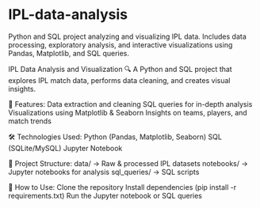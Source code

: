 # IPL-data-analysis
Python and SQL project analyzing and visualizing IPL data. Includes data processing, exploratory analysis, and interactive visualizations using Pandas, Matplotlib, and SQL queries.


IPL Data Analysis and Visualization
🔍 A Python and SQL project that explores IPL match data, performs data cleaning, and creates visual insights.

📌 Features:
Data extraction and cleaning
SQL queries for in-depth analysis
Visualizations using Matplotlib & Seaborn
Insights on teams, players, and match trends


🛠 Technologies Used:
Python (Pandas, Matplotlib, Seaborn)
SQL (SQLite/MySQL)
Jupyter Notebook


📂 Project Structure:
data/ → Raw & processed IPL datasets
notebooks/ → Jupyter notebooks for analysis
sql_queries/ → SQL scripts


📌 How to Use:
Clone the repository
Install dependencies (pip install -r requirements.txt)
Run the Jupyter notebook or SQL queries
